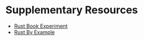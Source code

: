 # Supplementary Resources

- [Rust Book Experiment](rust_book_experiment.md)
- [Rust By Example](rust_by_example.md)
